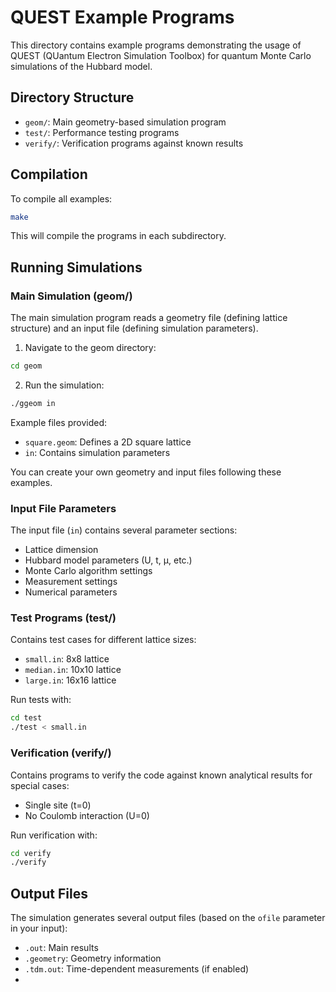 # QUEST Example Programs

This directory contains example programs demonstrating the usage of QUEST (QUantum Electron Simulation Toolbox) for quantum Monte Carlo simulations of the Hubbard model.

## Directory Structure

- `geom/`: Main geometry-based simulation program
- `test/`: Performance testing programs
- `verify/`: Verification programs against known results

## Compilation

To compile all examples:

```bash
make
```

This will compile the programs in each subdirectory.

## Running Simulations

### Main Simulation (geom/)

The main simulation program reads a geometry file (defining lattice structure) and an input file (defining simulation parameters).

1. Navigate to the geom directory:

```bash
cd geom
```

2. Run the simulation:

```bash
./ggeom in
```

Example files provided:

- `square.geom`: Defines a 2D square lattice
- `in`: Contains simulation parameters

You can create your own geometry and input files following these examples.

### Input File Parameters

The input file (`in`) contains several parameter sections:

- Lattice dimension
- Hubbard model parameters (U, t, μ, etc.)
- Monte Carlo algorithm settings
- Measurement settings
- Numerical parameters

### Test Programs (test/)

Contains test cases for different lattice sizes:

- `small.in`: 8x8 lattice
- `median.in`: 10x10 lattice
- `large.in`: 16x16 lattice

Run tests with:

```bash
cd test
./test < small.in
```

### Verification (verify/)

Contains programs to verify the code against known analytical results for special cases:

- Single site (t=0)
- No Coulomb interaction (U=0)

Run verification with:

```bash
cd verify
./verify
```

## Output Files

The simulation generates several output files (based on the `ofile` parameter in your input):

- `.out`: Main results
- `.geometry`: Geometry information
- `.tdm.out`: Time-dependent measurements (if enabled)
-
